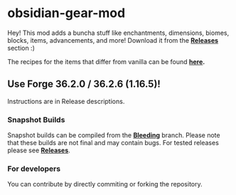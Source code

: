 # obsidian-gear-mod

Hey! This mod adds a buncha stuff like enchantments, dimensions, biomes, blocks, items, advancements, and more! Download it from the <b><a href="https://github.com/SniperNation/obsidian-gear-mod/releases">Releases</a></b> section :)

The recipes for the items that differ from vanilla can be found <b><a href="https://imgur.com/a/N62zrhI">here</a>. </b>

## Use Forge 36.2.0 / 36.2.6 (1.16.5)!

Instructions are in Release descriptions.

### Snapshot Builds
Snapshot builds can be compiled from the <b><a href="https://github.com/SniperNation/obsidian-gear-mod/tree/bleeding">Bleeding</a></b> branch. Please note that these builds are not final and may contain bugs. For tested releases please see <b><a href="https://github.com/SniperNation/obsidian-gear-mod/releases">Releases</a></b>.

### For developers

You can contribute by directly commiting or forking the repository.
